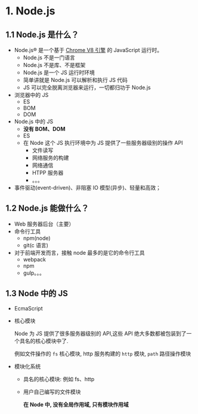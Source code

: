 # 1. Node.js

## 1.1 Node.js 是什么？

* Node.js® 是一个基于 [Chrome V8 引擎](https://v8.dev/) 的 JavaScript 运行时。
  * Node.js 不是一门语言
  * Node.js 不是库、不是框架
  * Node.js 是一个 JS 运行时环境
  * 简单讲就是 Node.js 可以解析和执行 JS 代码
  * JS 可以完全脱离浏览器来运行，一切都归功于 Node.js
* 浏览器中的 JS
  * ES
  * BOM
  * DOM
* Node.js 中的 JS
  * **没有 BOM、DOM**
  * ES
  * 在 Node 这个 JS 执行环境中为 JS 提供了一些服务器级别的操作 API
    * 文件读写
    * 网络服务的构建
    * 网络通信
    * HTPP 服务器
    * 。。。
* 事件驱动(event-driven)、非阻塞 IO 模型(异步)、轻量和高效；



## 1.2 Node.js 能做什么？

* Web 服务器后台（主要）
* 命令行工具
  * npm(node)
  * git(c 语言)
* 对于前端开发而言，接触 node 最多的是它的命令行工具
  * webpack
  * npm
  * gulp。。。



## 1.3 Node 中的 JS

* EcmaScript

* 核心模块

  Node 为 JS 提供了很多服务器级别的 API,这些 API 绝大多数都被包装到了一个具名的核心模块中了.

  例如文件操作的 `fs` 核心模块, http 服务构建的 `http` 模块, `path` 路径操作模块

* 模块化系统

  * 具名的核心模块: 例如 fs、http

  * 用户自己编写的文件模块

    **在 Node 中, 没有全局作用域, 只有模块作用域**